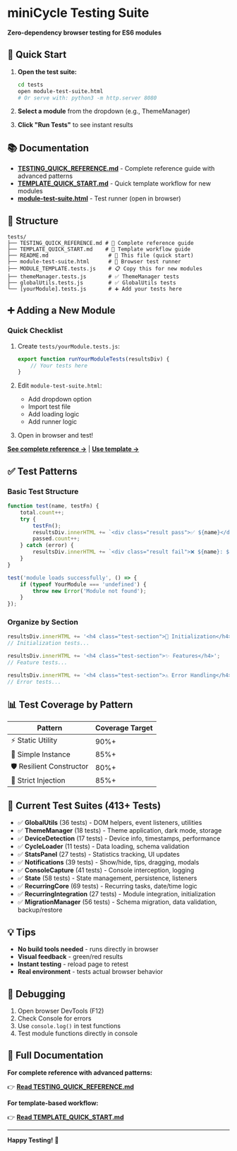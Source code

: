 # miniCycle Testing Suite

**Zero-dependency browser testing for ES6 modules**

## 🚀 Quick Start

1. **Open the test suite:**
   ```bash
   cd tests
   open module-test-suite.html
   # Or serve with: python3 -m http.server 8080
   ```

2. **Select a module** from the dropdown (e.g., ThemeManager)

3. **Click "Run Tests"** to see instant results

## 📚 Documentation

- **[TESTING_QUICK_REFERENCE.md](./TESTING_QUICK_REFERENCE.md)** - Complete reference guide with advanced patterns
- **[TEMPLATE_QUICK_START.md](./TEMPLATE_QUICK_START.md)** - Quick template workflow for new modules
- **[module-test-suite.html](./module-test-suite.html)** - Test runner (open in browser)

## 📁 Structure

```
tests/
├── TESTING_QUICK_REFERENCE.md # 📖 Complete reference guide
├── TEMPLATE_QUICK_START.md    # 🚀 Template workflow guide
├── README.md                   # 📄 This file (quick start)
├── module-test-suite.html      # 🧪 Browser test runner
├── MODULE_TEMPLATE.tests.js    # 📋 Copy this for new modules
├── themeManager.tests.js       # ✅ ThemeManager tests
├── globalUtils.tests.js        # ✅ GlobalUtils tests
└── [yourModule].tests.js       # ➕ Add your tests here
```

## ➕ Adding a New Module

### Quick Checklist

1. Create `tests/yourModule.tests.js`:
   ```javascript
   export function runYourModuleTests(resultsDiv) {
       // Your tests here
   }
   ```

2. Edit `module-test-suite.html`:
   - Add dropdown option
   - Import test file
   - Add loading logic
   - Add runner logic

3. Open in browser and test!

**[See complete reference →](./TESTING_QUICK_REFERENCE.md)** | **[Use template →](./TEMPLATE_QUICK_START.md)**

## ✅ Test Patterns

### Basic Test Structure

```javascript
function test(name, testFn) {
    total.count++;
    try {
        testFn();
        resultsDiv.innerHTML += `<div class="result pass">✅ ${name}</div>`;
        passed.count++;
    } catch (error) {
        resultsDiv.innerHTML += `<div class="result fail">❌ ${name}: ${error.message}</div>`;
    }
}

test('module loads successfully', () => {
    if (typeof YourModule === 'undefined') {
        throw new Error('Module not found');
    }
});
```

### Organize by Section

```javascript
resultsDiv.innerHTML += '<h4 class="test-section">🔧 Initialization</h4>';
// Initialization tests...

resultsDiv.innerHTML += '<h4 class="test-section">✨ Features</h4>';
// Feature tests...

resultsDiv.innerHTML += '<h4 class="test-section">⚠️ Error Handling</h4>';
// Error tests...
```

## 📊 Test Coverage by Pattern

| Pattern | Coverage Target |
|---------|----------------|
| ⚡ Static Utility | 90%+ |
| 🎯 Simple Instance | 85%+ |
| 🛡️ Resilient Constructor | 80%+ |
| 🔧 Strict Injection | 85%+ |

## 🎯 Current Test Suites (413+ Tests)

- ✅ **GlobalUtils** (36 tests) - DOM helpers, event listeners, utilities
- ✅ **ThemeManager** (18 tests) - Theme application, dark mode, storage
- ✅ **DeviceDetection** (17 tests) - Device info, timestamps, performance
- ✅ **CycleLoader** (11 tests) - Data loading, schema validation
- ✅ **StatsPanel** (27 tests) - Statistics tracking, UI updates
- ✅ **Notifications** (39 tests) - Show/hide, tips, dragging, modals
- ✅ **ConsoleCapture** (41 tests) - Console interception, logging
- ✅ **State** (58 tests) - State management, persistence, listeners
- ✅ **RecurringCore** (69 tests) - Recurring tasks, date/time logic
- ✅ **RecurringIntegration** (27 tests) - Module integration, initialization
- ✅ **MigrationManager** (56 tests) - Schema migration, data validation, backup/restore

## 💡 Tips

- **No build tools needed** - runs directly in browser
- **Visual feedback** - green/red results
- **Instant testing** - reload page to retest
- **Real environment** - tests actual browser behavior

## 🐛 Debugging

1. Open browser DevTools (F12)
2. Check Console for errors
3. Use `console.log()` in test functions
4. Test module functions directly in console

## 📖 Full Documentation

**For complete reference with advanced patterns:**

👉 **[Read TESTING_QUICK_REFERENCE.md](./TESTING_QUICK_REFERENCE.md)**

**For template-based workflow:**

👉 **[Read TEMPLATE_QUICK_START.md](./TEMPLATE_QUICK_START.md)**

---

**Happy Testing!** 🎉